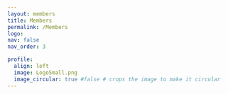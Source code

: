 ```yaml
---
layout: members
title: Members
permalink: /Members
logo:
nav: false
nav_order: 3

profile:
  align: left
  image: LogoSmall.png
  image_circular: true #false # crops the image to make it circular
---
```

